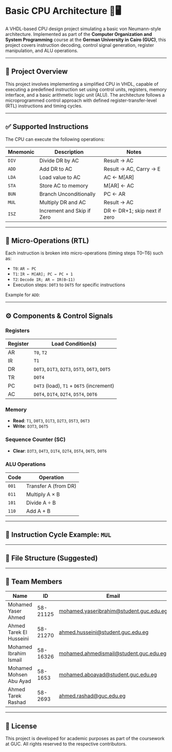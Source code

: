 # Basic CPU Architecture 🧠🖥️

A VHDL-based CPU design project simulating a basic von Neumann-style architecture. Implemented as part of the **Computer Organization and System Programming** course at the **German University in Cairo (GUC)**, this project covers instruction decoding, control signal generation, register manipulation, and ALU operations.

---

## 📘 Project Overview

This project involves implementing a simplified CPU in VHDL, capable of executing a predefined instruction set using control units, registers, memory interface, and a basic arithmetic logic unit (ALU). The architecture follows a microprogrammed control approach with defined register-transfer-level (RTL) instructions and timing cycles.

---

## ✅ Supported Instructions

The CPU can execute the following operations:

| Mnemonic | Description               | Notes                          |
|----------|---------------------------|--------------------------------|
| `DIV`    | Divide DR by AC           | Result → AC                    |
| `ADD`    | Add DR to AC              | Result → AC, Carry → E         |
| `LDA`    | Load value to AC          | AC ← M[AR]                     |
| `STA`    | Store AC to memory        | M[AR] ← AC                     |
| `BUN`    | Branch Unconditionally    | PC ← AR                        |
| `MUL`    | Multiply DR and AC        | Result → AC                    |
| `ISZ`    | Increment and Skip if Zero| DR ← DR+1; skip next if zero   |

---

## 🧠 Micro-Operations (RTL)

Each instruction is broken into micro-operations (timing steps T0–T6) such as:

- `T0`: `AR ← PC`
- `T1`: `IR ← M[AR]; PC ← PC + 1`
- `T2`: `Decode IR; AR ← IR(0–11)`
- Execution steps: `D0T3` to `D6T5` for specific instructions

Example for `ADD`:


---

## ⚙️ Components & Control Signals

### Registers

| Register | Load Condition(s)                      |
|----------|----------------------------------------|
| AR       | `T0`, `T2`                             |
| IR       | `T1`                                   |
| DR       | `D0T3`, `D1T3`, `D2T3`, `D5T3`, `D6T3`, `D0T5` |
| TR       | `D0T4`                                 |
| PC       | `D4T3` (load), `T1` + `D6T5` (increment)|
| AC       | `D0T4`, `D1T4`, `D2T4`, `D5T4`, `D0T6`  |

### Memory

- **Read**: `T1`, `D0T3`, `D1T3`, `D2T3`, `D5T3`, `D6T3`
- **Write**: `D3T3`, `D6T5`

### Sequence Counter (SC)

- **Clear**: `D3T3`, `D4T3`, `D1T4`, `D2T4`, `D5T4`, `D6T5`, `D0T6`

### ALU Operations

| Code | Operation         |
|------|-------------------|
| `001`| Transfer A (from DR) |
| `011`| Multiply A × B     |
| `101`| Divide A ÷ B       |
| `110`| Add A + B          |

---

## 🔁 Instruction Cycle Example: `MUL`


---

## 📂 File Structure (Suggested)


---

## 🧪 Team Members

| Name                      | ID        | Email                                |
|---------------------------|-----------|--------------------------------------|
| Mohamed Yaser Ahmed       | 58-21125  | mohamed.yaseribrahim@student.guc.edu.eg |
| Ahmed Tarek El Husseini   | 58-21270  | ahmed.husseini@student.guc.edu.eg   |
| Mohamed Ibrahim Ismail    | 58-16326  | mohamed.ahmedismail@student.guc.edu.eg |
| Mohamed Mohsen Abu Ayad   | 58-1653   | mohamed.aboayad@student.guc.edu.eg  |
| Ahmed Tarek Rashad        | 58-2693   | ahmed.rashad@guc.edu.eg             |

---

## 📜 License

This project is developed for academic purposes as part of the coursework at GUC. All rights reserved to the respective contributors.

